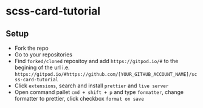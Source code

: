 # scss-card-tutorial

## Setup

- Fork the repo
- Go to your repositories
- Find `forked/cloned` repositoy and add `https://gitpod.io/#` to the begining of the url
  i.e. `https://gitpod.io/#https://github.com/[YOUR_GITHUB_ACCOUNT_NAME]/scss-card-tutorial`
- Click `extensions`, search and install `prettier` and `live server`
- Open command pallet `cmd + shift + p` and type `formatter`, change formatter to prettier, click checkbox `format on save`
